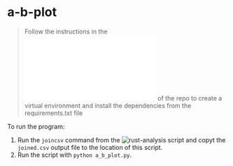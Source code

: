 # a-b-plot

> Follow the instructions in the ![README](../../README.md) of the repo to create a virtual environment and install the dependencies from the requirements.txt file

To run the program:

1. Run the `joincsv` command from the ![rust-analysis](../../rust/rust-analysis) script and copyt the `joined.csv` output file to the location of this script.
2. Run the script with `python a_b_plot.py`.
